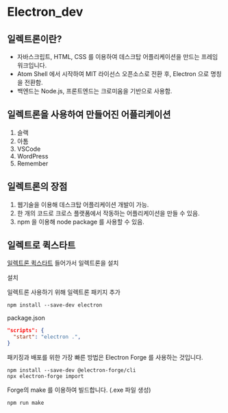 # Electron_dev

## 일렉트론이란?

- 자바스크립트, HTML, CSS 를 이용하여 데스크탑 어플리케이션을 만드는 프레임워크입니다.
- Atom Shell 에서 시작하여 MIT 라이선스 오픈소스로 전환 후, Electron 으로 명칭을 전환함.
- 백엔드는 Node.js, 프론트엔드는 크로미움을 기반으로 사용함.

## 일렉트론을 사용하여 만들어진 어플리케이션

1. 슬랙
2. 아톰
3. VSCode
4. WordPress
5. Remember

## 일렉트론의 장점

1. 웹기술을 이용해 데스크탑 어플리케이션 개발이 가능.
2. 한 개의 코드로 크로스 플랫폼에서 작동하는 어플리케이션을 만들 수 있음.
3. npm 을 이용해 node package 를 사용할 수 있음.

## 일렉트로 퀵스타트

[일렉트론 퀵스타트](https://www.electronjs.org/docs/latest/tutorial/quick-start) 들어가서 일렉트론을 설치

설치

일렉트론 사용하기 위해 일렉트론 패키지 추가
```
npm install --save-dev electron
```
package.json
```json
"scripts": {
  "start": "electron .",
}
```

패키징과 배포를 위한 가장 빠른 방법은 Electron Forge 를 사용하는 것입니다.
```
npm install --save-dev @electron-forge/cli
npx electron-forge import
```

Forge의 make 를 이용하여 빌드합니다. (.exe 파일 생성)
```
npm run make
```